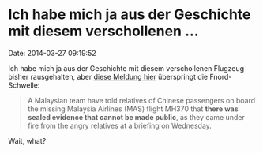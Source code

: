 Ich habe mich ja aus der Geschichte mit diesem verschollenen \...
=================================================================

Date: 2014-03-27 09:19:52

Ich habe mich ja aus der Geschichte mit diesem verschollenen Flugzeug
bisher rausgehalten, aber [diese Meldung
hier](http://www.straitstimes.com/the-big-story/missing-mas-plane/story/malaysia-says-theres-sealed-evidence-mh370-cannot-be-made-publ)
überspringt die Fnord-Schwelle:

> A Malaysian team have told relatives of Chinese passengers on board
> the missing Malaysia Airlines (MAS) flight MH370 that **there was
> sealed evidence that cannot be made public**, as they came under fire
> from the angry relatives at a briefing on Wednesday.

Wait, what?
